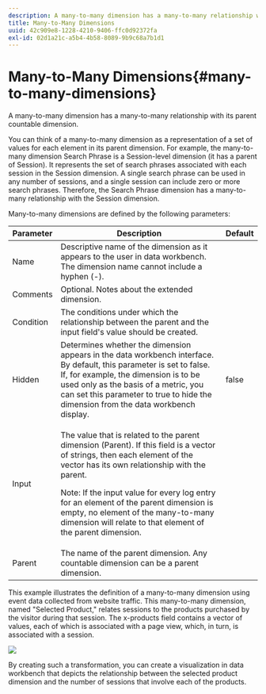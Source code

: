 ```yaml
---
description: A many-to-many dimension has a many-to-many relationship with its parent countable dimension.
title: Many-to-Many Dimensions
uuid: 42c909e8-1228-4210-9406-ffc0d92372fa
exl-id: 02d1a21c-a5b4-4b58-8089-9b9c68a7b1d1
---
```

# Many-to-Many Dimensions{#many-to-many-dimensions}

A many-to-many dimension has a many-to-many relationship with its parent countable dimension.

You can think of a many-to-many dimension as a representation of a set of values for each element in its parent dimension. For example, the many-to-many dimension Search Phrase is a Session-level dimension (it has a parent of Session). It represents the set of search phrases associated with each session in the Session dimension. A single search phrase can be used in any number of sessions, and a single session can include zero or more search phrases. Therefore, the Search Phrase dimension has a many-to-many relationship with the Session dimension.

Many-to-many dimensions are defined by the following parameters:

<table id="table_A6D495008DFF4DD28A3ECD718D775E54"> 
 <thead> 
  <tr> 
   <th colname="col1" class="entry"> Parameter </th> 
   <th colname="col2" class="entry"> Description </th> 
   <th colname="col3" class="entry"> Default </th> 
  </tr> 
 </thead>
 <tbody> 
  <tr> 
   <td colname="col1"> Name </td> 
   <td colname="col2"> Descriptive name of the dimension as it appears to the user in data workbench. The dimension name cannot include a hyphen (-). </td> 
   <td colname="col3"> </td> 
  </tr> 
  <tr> 
   <td colname="col1"> Comments </td> 
   <td colname="col2"> Optional. Notes about the extended dimension. </td> 
   <td colname="col3"> </td> 
  </tr> 
  <tr> 
   <td colname="col1"> Condition </td> 
   <td colname="col2"> The conditions under which the relationship between the parent and the input field's value should be created. </td> 
   <td colname="col3"> </td> 
  </tr> 
  <tr> 
   <td colname="col1"> Hidden </td> 
   <td colname="col2"> Determines whether the dimension appears in the data workbench interface. By default, this parameter is set to false. If, for example, the dimension is to be used only as the basis of a metric, you can set this parameter to true to hide the dimension from the data workbench display. </td> 
   <td colname="col3"> false </td> 
  </tr> 
  <tr> 
   <td colname="col1"> Input </td> 
   <td colname="col2"> <p>The value that is related to the parent dimension (Parent). If this field is a vector of strings, then each element of the vector has its own relationship with the parent. </p> <p> <p>Note:  If the input value for every log entry for an element of the parent dimension is empty, no element of the many-to-many dimension will relate to that element of the parent dimension. </p> </p> </td> 
   <td colname="col3"> </td> 
  </tr> 
  <tr> 
   <td colname="col1"> Parent </td> 
   <td colname="col2"> The name of the parent dimension. Any countable dimension can be a parent dimension. </td> 
   <td colname="col3"> </td> 
  </tr> 
 </tbody> 
</table>

This example illustrates the definition of a many-to-many dimension using event data collected from website traffic. This many-to-many dimension, named "Selected Product," relates sessions to the products purchased by the visitor during that session. The x-products field contains a vector of values, each of which is associated with a page view, which, in turn, is associated with a session.

![](assets/cfg_Transformation_Dim_ManytoMany.png)

By creating such a transformation, you can create a visualization in data workbench that depicts the relationship between the selected product dimension and the number of sessions that involve each of the products.
